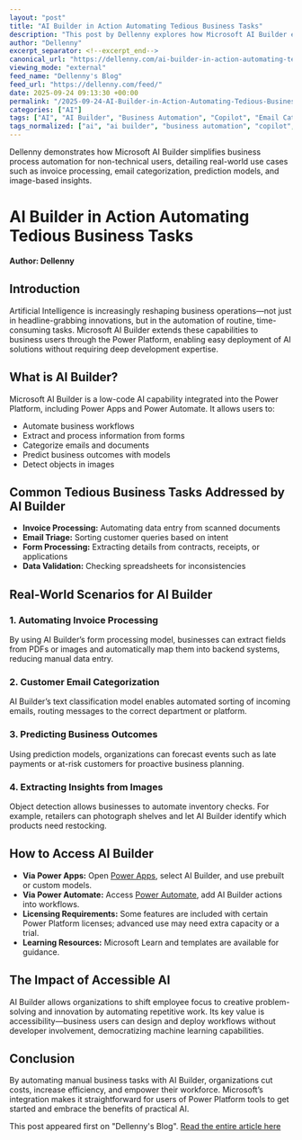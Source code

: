 ```yaml
---
layout: "post"
title: "AI Builder in Action Automating Tedious Business Tasks"
description: "This post by Dellenny explores how Microsoft AI Builder empowers non-developers to automate repetitive business tasks within the Power Platform ecosystem. Readers will learn how AI Builder integrates with Power Apps and Power Automate to enable business users to process invoices, categorize emails, predict outcomes, and extract insights from images, all with minimal coding. The article also covers access methods, licensing, practical use cases, and the broader impact of democratizing AI for efficiency and innovation."
author: "Dellenny"
excerpt_separator: <!--excerpt_end-->
canonical_url: "https://dellenny.com/ai-builder-in-action-automating-tedious-business-tasks/"
viewing_mode: "external"
feed_name: "Dellenny's Blog"
feed_url: "https://dellenny.com/feed/"
date: 2025-09-24 09:13:30 +00:00
permalink: "/2025-09-24-AI-Builder-in-Action-Automating-Tedious-Business-Tasks.html"
categories: ["AI"]
tags: ["AI", "AI Builder", "Business Automation", "Copilot", "Email Categorization", "Form Processing", "Invoice Automation", "Low Code", "Machine Learning", "Microsoft AI", "Object Detection", "Posts", "Power Apps", "Power Automate", "Power Platform", "Prediction Models", "Text Classification", "Workflow Automation"]
tags_normalized: ["ai", "ai builder", "business automation", "copilot", "email categorization", "form processing", "invoice automation", "low code", "machine learning", "microsoft ai", "object detection", "posts", "power apps", "power automate", "power platform", "prediction models", "text classification", "workflow automation"]
---
```


Dellenny demonstrates how Microsoft AI Builder simplifies business process automation for non-technical users, detailing real-world use cases such as invoice processing, email categorization, prediction models, and image-based insights.<!--excerpt_end-->

# AI Builder in Action Automating Tedious Business Tasks

**Author: Dellenny**

## Introduction

Artificial Intelligence is increasingly reshaping business operations—not just in headline-grabbing innovations, but in the automation of routine, time-consuming tasks. Microsoft AI Builder extends these capabilities to business users through the Power Platform, enabling easy deployment of AI solutions without requiring deep development expertise.

## What is AI Builder?

Microsoft AI Builder is a low-code AI capability integrated into the Power Platform, including Power Apps and Power Automate. It allows users to:

- Automate business workflows
- Extract and process information from forms
- Categorize emails and documents
- Predict business outcomes with models
- Detect objects in images

## Common Tedious Business Tasks Addressed by AI Builder

- **Invoice Processing:** Automating data entry from scanned documents
- **Email Triage:** Sorting customer queries based on intent
- **Form Processing:** Extracting details from contracts, receipts, or applications
- **Data Validation:** Checking spreadsheets for inconsistencies

## Real-World Scenarios for AI Builder

### 1. Automating Invoice Processing

By using AI Builder’s form processing model, businesses can extract fields from PDFs or images and automatically map them into backend systems, reducing manual data entry.

### 2. Customer Email Categorization

AI Builder’s text classification model enables automated sorting of incoming emails, routing messages to the correct department or platform.

### 3. Predicting Business Outcomes

Using prediction models, organizations can forecast events such as late payments or at-risk customers for proactive business planning.

### 4. Extracting Insights from Images

Object detection allows businesses to automate inventory checks. For example, retailers can photograph shelves and let AI Builder identify which products need restocking.

## How to Access AI Builder

- **Via Power Apps:** Open [Power Apps](https://make.powerapps.com), select AI Builder, and use prebuilt or custom models.
- **Via Power Automate:** Access [Power Automate](https://make.powerautomate.com), add AI Builder actions into workflows.
- **Licensing Requirements:** Some features are included with certain Power Platform licenses; advanced use may need extra capacity or a trial.
- **Learning Resources:** Microsoft Learn and templates are available for guidance.

## The Impact of Accessible AI

AI Builder allows organizations to shift employee focus to creative problem-solving and innovation by automating repetitive work. Its key value is accessibility—business users can design and deploy workflows without developer involvement, democratizing machine learning capabilities.

## Conclusion

By automating manual business tasks with AI Builder, organizations cut costs, increase efficiency, and empower their workforce. Microsoft’s integration makes it straightforward for users of Power Platform tools to get started and embrace the benefits of practical AI.

This post appeared first on "Dellenny's Blog". [Read the entire article here](https://dellenny.com/ai-builder-in-action-automating-tedious-business-tasks/)
